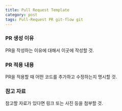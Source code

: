 ```yaml
---
title: Pull Request Template
category: post
tags: Pull-Request PR git-flow git
---
```


### PR 생성 이유
PR을 작성하는 이유에 대해서 이곳에 작성할 것.

### PR 적용 내용
PR을 적용할 때 어떤 코드를 추가하고 수정하는지 명시할 것.

### 참고 자료
참고할 자료가 있다면 링크 또는 사진 등을 첨부할 것.

